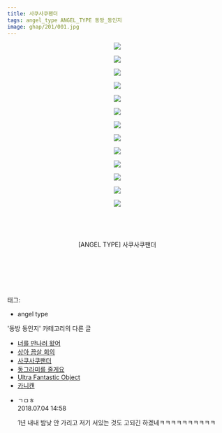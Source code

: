```yaml
---
title: 사쿠사쿠팬더
tags: angel_type ANGEL_TYPE 동방_동인지
image: ghap/201/001.jpg
---
```

<div class="article">
<p style="text-align: center; clear: none; float: none;"><img src="{{ site.nasurl }}/ghap/201/001.jpg"/></p>
<p style="text-align: center; clear: none; float: none;"><img src="{{ site.nasurl }}/ghap/201/002.jpg"/></p>
<p style="text-align: center; clear: none; float: none;"><img src="{{ site.nasurl }}/ghap/201/003.jpg"/></p>
<p style="text-align: center; clear: none; float: none;"><img src="{{ site.nasurl }}/ghap/201/004.jpg"/></p>
<p style="text-align: center; clear: none; float: none;"><img src="{{ site.nasurl }}/ghap/201/005.jpg"/></p>
<p style="text-align: center; clear: none; float: none;"><img src="{{ site.nasurl }}/ghap/201/006.jpg"/></p>
<p style="text-align: center; clear: none; float: none;"><img src="{{ site.nasurl }}/ghap/201/007.jpg"/></p>
<p style="text-align: center; clear: none; float: none;"><img src="{{ site.nasurl }}/ghap/201/008.jpg"/></p>
<p style="text-align: center; clear: none; float: none;"><img src="{{ site.nasurl }}/ghap/201/009.jpg"/></p>
<p style="text-align: center; clear: none; float: none;"><img src="{{ site.nasurl }}/ghap/201/010.jpg"/></p>
<p style="text-align: center; clear: none; float: none;"><img src="{{ site.nasurl }}/ghap/201/011.jpg"/></p>
<p style="text-align: center; clear: none; float: none;"><img src="{{ site.nasurl }}/ghap/201/012.jpg"/></p>
<p style="text-align: center; clear: none; float: none;"><img src="{{ site.nasurl }}/ghap/201/013.jpg"/></p>
<p style="text-align: center; clear: none; float: none;"><br/></p>
<p style="text-align: center; clear: none; float: none;"><br/></p>
<p style="text-align: center; clear: none; float: none;">[ANGEL TYPE] 사쿠사쿠팬더</p>
<p style="text-align: center; clear: none; float: none;"><br/></p>
<p style="text-align: center; clear: none; float: none;"><br/></p>
<p><br/></p>
</div><div class="tagTrail">
<p>태그: </p>
<ul>
<li>angel type</li>
</ul>
</div><div class="another">
<p>'동방 동인지' 카테고리의 다른 글</p>
<ul>
<li><a href="/2016-06-19-ghap_203">너를 만나러 왔어</a></li>
<li><a href="/2016-06-19-ghap_202">상아 끔살 회의</a></li>
<li><a href="/2016-06-19-ghap_201">사쿠사쿠팬더</a></li>
<li><a href="/2016-06-18-ghap_200">동그라미를 줄게요</a></li>
<li><a href="/2016-06-18-ghap_199">Ultra Fantastic Object</a></li>
<li><a href="/2016-06-18-ghap_198">카니캔</a></li>
</ul>
</div><div class="cb_module cb_fluid">
<div class="cb_wrt cb_profile">
<div class="comment">
<ul>
<li class="cb_thumb_off" id="comment15280558">
<div class="cb_comment_area">
<div class="cb_info_area">
<div class="cb_section">
<span class="cb_nick_name">ㄱㅁㅎ</span>
</div>
<div class="cb_section">
<span class="cb_date">2018.07.04 14:58 </span>
</div>
</div>
<div class="cb_dsc_comment">
<p class="cb_dsc">
											1년 내내 밤낮 안 가리고 저기 서있는 것도 고되긴 하겠네ㅋㅋㅋㅋㅋㅋㅋㅋㅋㅋ
										</p>
</div>
</div></li>
</ul>
</div>
</div><!-- commentList close -->
</div>